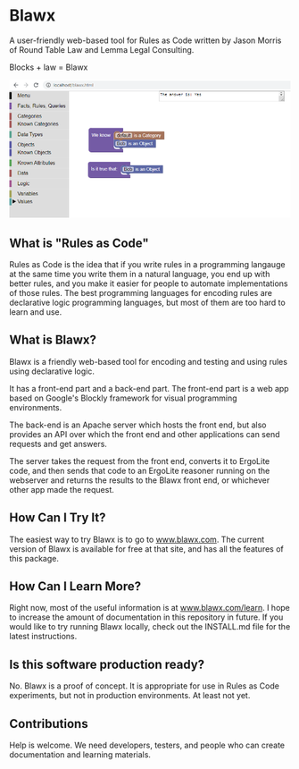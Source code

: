 # Blawx
A user-friendly web-based tool for Rules as Code written by Jason Morris of Round Table Law and Lemma Legal Consulting.

Blocks + law = Blawx

![Blawx Front End Screenshot](blawx_screenshot.png)

## What is "Rules as Code"
Rules as Code is the idea that if you write rules in a programming langauge at the same time you write them in a natural language,
you end up with better rules, and you make it easier for people to automate implementations of those rules. The best programming
languages for encoding rules are declarative logic programming languages, but most of them are too hard to learn and use.

## What is Blawx?
Blawx is a friendly web-based tool for encoding and testing and using rules using declarative logic.

It has a front-end part and a back-end part. The front-end part is a web app based on Google's Blockly framework for visual
programming environments.

The back-end is an Apache server which hosts the front end, but also provides an API over which the front end and other applications
can send requests and get answers.

The server takes the request from the front end, converts it to ErgoLite code, and then sends that code to an ErgoLite reasoner
running on the webserver and returns
the results to the Blawx front end, or whichever other app made the request.

## How Can I Try It?
The easiest way to try Blawx is to go to www.blawx.com. The current version of Blawx is available for free at that site, and has all
the features of this package.

## How Can I Learn More?
Right now, most of the useful information is at www.blawx.com/learn. I hope to increase the amount of documentation in this repository
in future.  If you would like to try running Blawx locally, check out the INSTALL.md file for the latest instructions.

## Is this software production ready?
No. Blawx is a proof of concept. It is appropriate for use in Rules as Code experiments, but not in production environments.
At least not yet.

## Contributions
Help is welcome. We need developers, testers, and people who can create documentation and learning materials.
